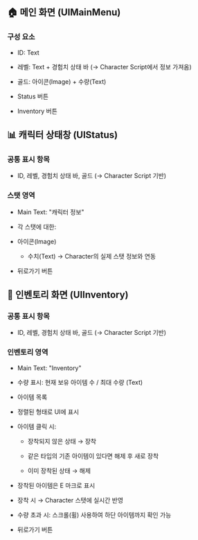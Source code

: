 ## 🏠 메인 화면 (UIMainMenu)
### 구성 요소

- ID: Text

- 레벨: Text + 경험치 상태 바 (→ Character Script에서 정보 가져옴)

- 골드: 아이콘(Image) + 수량(Text)

- Status 버튼

- Inventory 버튼

## 📊 캐릭터 상태창 (UIStatus)
### 공통 표시 항목

- ID, 레벨, 경험치 상태 바, 골드 (→ Character Script 기반)

### 스탯 영역

- Main Text: "캐릭터 정보"

- 각 스탯에 대한:

- 아이콘(Image)

  - 수치(Text) → Character의 실제 스탯 정보와 연동

- 뒤로가기 버튼

## 🎒 인벤토리 화면 (UIInventory)
### 공통 표시 항목

- ID, 레벨, 경험치 상태 바, 골드 (→ Character Script 기반)

### 인벤토리 영역

- Main Text: "Inventory"

- 수량 표시: 현재 보유 아이템 수 / 최대 수량 (Text)

-  아이템 목록

  - 정렬된 형태로 UI에 표시

  - 아이템 클릭 시:

    - 장착되지 않은 상태 → 장착
  
    - 같은 타입의 기존 아이템이 있다면 해제 후 새로 장착

    - 이미 장착된 상태 → 해제

  - 장착된 아이템은 E 마크로 표시

  - 장착 시 → Character 스탯에 실시간 반영

  - 수량 초과 시: 스크롤(휠) 사용하여 하단 아이템까지 확인 가능

- 뒤로가기 버튼
